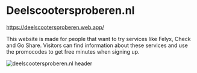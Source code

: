 # Deelscootersproberen.nl
https://deelscootersproberen.web.app/

This website is made for people that want to try services like Felyx, Check and Go Share. 
Visitors can find information about these services and use the promocodes to get free minutes when signing up.

![deelscootersproberen.nl header](https://i.ibb.co/hff8YCc/deelscootersproberen-header.png)

